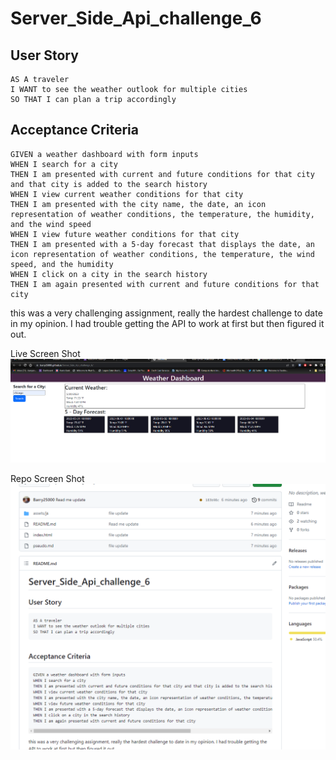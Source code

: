 # Server_Side_Api_challenge_6

## User Story

```
AS A traveler
I WANT to see the weather outlook for multiple cities
SO THAT I can plan a trip accordingly
```

## Acceptance Criteria

```
GIVEN a weather dashboard with form inputs
WHEN I search for a city
THEN I am presented with current and future conditions for that city and that city is added to the search history
WHEN I view current weather conditions for that city
THEN I am presented with the city name, the date, an icon representation of weather conditions, the temperature, the humidity, and the wind speed
WHEN I view future weather conditions for that city
THEN I am presented with a 5-day forecast that displays the date, an icon representation of weather conditions, the temperature, the wind speed, and the humidity
WHEN I click on a city in the search history
THEN I am again presented with current and future conditions for that city
```

this was a very challenging assignment, really the hardest challenge to date in my opinion.
I had trouble getting the API to work at first but then figured it out.


Live Screen Shot
![Live_Screen_Shot.png](https://github.com/Barry25000/Server_Side_Api_challenge_6/blob/main/assets/images/Live_Screen_Shot.png)


Repo Screen Shot
![Repo_Screen_Shot.png](https://github.com/Barry25000/Server_Side_Api_challenge_6/blob/main/assets/images/Repo_Screen_Shot.png)
